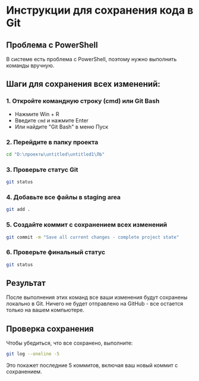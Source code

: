 # Инструкции для сохранения кода в Git

## Проблема с PowerShell
В системе есть проблема с PowerShell, поэтому нужно выполнить команды вручную.

## Шаги для сохранения всех изменений:

### 1. Откройте командную строку (cmd) или Git Bash
- Нажмите Win + R
- Введите `cmd` и нажмите Enter
- Или найдите "Git Bash" в меню Пуск

### 2. Перейдите в папку проекта
```bash
cd "D:\проекты\untitled\untitled1\ЛЬ"
```

### 3. Проверьте статус Git
```bash
git status
```

### 4. Добавьте все файлы в staging area
```bash
git add .
```

### 5. Создайте коммит с сохранением всех изменений
```bash
git commit -m "Save all current changes - complete project state"
```

### 6. Проверьте финальный статус
```bash
git status
```

## Результат
После выполнения этих команд все ваши изменения будут сохранены локально в Git. 
Ничего не будет отправлено на GitHub - все остается только на вашем компьютере.

## Проверка сохранения
Чтобы убедиться, что все сохранено, выполните:
```bash
git log --oneline -5
```

Это покажет последние 5 коммитов, включая ваш новый коммит с сохранением.
